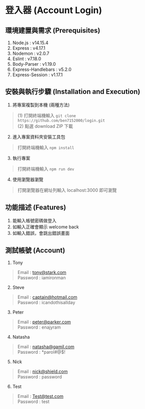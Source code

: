 # 登入器 (Account Login)

## 環境建置與需求 (Prerequisites)
1. Node.js : v14.15.4
2. Express : v4.17.1
3. Nodemon : v2.0.7
4. Eslint : v7.18.0
5. Body-Parser : v1.19.0
6. Express-Handlebars : v5.2.0
7. Express-Session : v1.17.1

## 安裝與執行步驟 (Installation and Execution)
1. 將專案複製到本機 (兩種方法)
> (1) 打開終端機輸入 
`git clone https://github.com/ben7152000/login.git`</br>
(2) 點選 download ZIP 下載

2. 進入專案資料夾安裝工具包
> 打開終端機輸入
`npm install`

3. 執行專案
> 打開終端機輸入 
`npm run dev`

4. 使用瀏覽器瀏覽</br>
> 打開瀏覽器在網址列輸入 localhost:3000 即可瀏覽

## 功能描述 (Features)
1. 能輸入帳號密碼做登入
2. 如輸入正確會顯示 welcome back
3. 如輸入錯誤，會跳出錯誤畫面

## 測試帳號 (Account)
1. Tony
> Email : tony@stark.com </br>
> Password : iamironman
2. Steve 
> Email : captain@hotmail.com </br>
> Password : icandothisallday
3. Peter
> Email : peter@parker.com </br>
> Password : enajyram
4. Natasha
> Email : natasha@gamil.com </br>
> Password : *parol#@$!
5. Nick
> Email : nick@shield.com </br>
> Password : password
6. Test
> Email : Test@test.com </br>
> Password : test